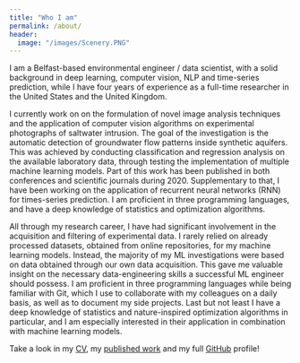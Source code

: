 ```yaml
---
title: "Who I am"
permalink: /about/
header:
  image: "/images/Scenery.PNG"
---
```


I am a Belfast-based environmental engineer / data scientist, with a solid background in deep learning, computer vision, NLP and time-series prediction, while I have four years of experience as a full-time researcher in the United States and the United Kingdom.

I currently work on on the formulation of novel image analysis techniques and the application of computer vision algorithms on experimental photographs of saltwater intrusion. 
The goal of the investigation is the automatic detection of groundwater flow patterns inside synthetic aquifers. This was achieved by conducting classification and regression analysis on the available laboratory data, through testing the implementation of multiple machine learning models. Part of this work has been published in both conferences and scientific journals during 2020. Supplementary to that, I have been working on the application of recurrent neural networks (RNN) for times-series prediction. I am proficient in three programming languages, and have a deep knowledge of statistics and optimization algorithms.

All through my research career, I have had significant involvement in the acquisition and filtering of experimental data. I rarely relied on already processed datasets, obtained from online repositories, for my machine learning models. Instead, the majority of my ML investigations were based on data obtained through our own data acquisition. This gave me valuable insight on the necessary data-engineering skills a successful ML engineer should possess. I am proficient in three programming languages while being familiar with Git, which I use to collaborate with my colleagues on a daily basis, as well as to document my side projects. Last but not least I have a deep knowledge of statistics and nature-inspired optimization algorithms in particular, and I am especially interested in their application in combination with machine learning models.

Take a look in my [CV](https://github.com/GeorgiosEtsias/GeorgiosEtsias.github.io/blob/master/_pages/Etsias%20cv.pdf), my [published work](https://www.researchgate.net/profile/Georgios_Etsias/research) and my full [GitHub](https://github.com/GeorgiosEtsias) profile!
